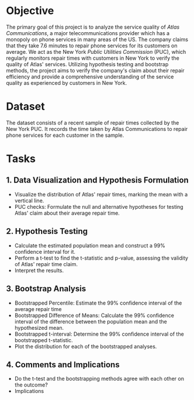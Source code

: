 # Objective
The primary goal of this project is to analyze the service quality of *Atlas Communications*, a major telecommunications provider which has a monopoly on phone services in many areas of the US. The company claims that they take 7.6 minutes to repair phone services for its customers on average. We act as the New York *Public Utilities Commission* (PUC), which regularly monitors repair times with customers in New York to verify the quality of Atlas' services. Utilizing hypothesis testing and bootstrap methods, the project aims to verify the company's claim about their repair efficiency and provide a comprehensive understanding of the service quality as experienced by customers in New York.

# Dataset
The dataset consists of a recent sample of repair times collected by the New York PUC. It records the time taken by Atlas Communications to repair phone services for each customer in the sample.

# Tasks

## 1. Data Visualization and Hypothesis Formulation
* Visualize the distribution of Atlas' repair times, marking the mean with a vertical line.
* PUC checks: Formulate the null and alternative hypotheses for testing Atlas' claim about their average repair time.

## 2. Hypothesis Testing
* Calculate the estimated population mean and construct a 99% confidence interval for it.
* Perform a t-test to find the t-statistic and p-value, assessing the validity of Atlas' repair time claim.
* Interpret the results.

## 3. Bootstrap Analysis
* Bootstrapped Percentile: Estimate the 99% confidence interval of the average repair time
* Bootstrapped Difference of Means: Calculate the 99% confidence interval of the difference between the population mean and the hypothesized mean.
* Bootstrapped t-interval: Determine the 99% confidence interval of the bootstrapped t-statistic.
* Plot the distribution for each of the bootstrapped analyses.

## 4. Comments and Implications
* Do the t-test and the bootstrapping methods agree with each other on the outcome?
* Implications


